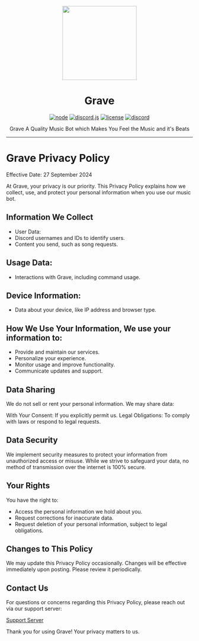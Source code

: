 <div align="center">

<p align="center">
  <img src="Grave.jpg" width="200" height="200">
</p>

# Grave
[![node](https://img.shields.io/badge/node-v20.11.1-green)](#) [![discord.js](https://img.shields.io/badge/discord.js-latest-blue)](#) [![license](https://img.shields.io/badge/license-MIT-red)](#) [![discord](https://img.shields.io/discord/987749138743582811?color=7289da&logo=discord&logoColor=white)](https://discord.gg/9bWCU6VPEM)

Grave A Quality Music Bot which Makes You Feel the Music and it's Beats
</div>

---
<div align="center">
</div>

# Grave Privacy Policy
Effective Date: 27 September 2024

At Grave, your privacy is our priority. This Privacy Policy explains how we collect, use, and protect your personal information when you use our music bot.

## Information We Collect
- User Data: 
- Discord usernames and IDs to identify users.
- Content you send, such as song requests.

## Usage Data:
- Interactions with Grave, including command usage.

## Device Information:
- Data about your device, like IP address and browser type.

## How We Use Your Information, We use your information to:

- Provide and maintain our services.
- Personalize your experience.
- Monitor usage and improve functionality.
- Communicate updates and support.

## Data Sharing
We do not sell or rent your personal information. We may share data:

With Your Consent: If you explicitly permit us.
Legal Obligations: To comply with laws or respond to legal requests.

## Data Security
We implement security measures to protect your information from unauthorized access or misuse. While we strive to safeguard your data, no method of transmission over the internet is 100% secure.

## Your Rights
You have the right to:

- Access the personal information we hold about you.
- Request corrections for inaccurate data.
- Request deletion of your personal information, subject to legal obligations.

## Changes to This Policy
We may update this Privacy Policy occasionally. Changes will be effective immediately upon posting. Please review it periodically.

## Contact Us
For questions or concerns regarding this Privacy Policy, please reach out via our support server:

[Support Server](https://discord.gg/strings)

Thank you for using Grave! Your privacy matters to us.
